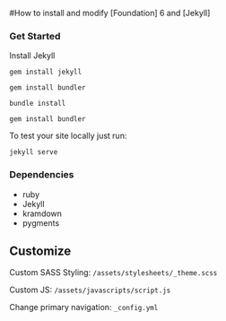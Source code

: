 #How to install and modify
[Foundation] 6 and [Jekyll]

### Get Started
Install Jekyll

```
gem install jekyll
```
```
gem install bundler
```
```
bundle install
```
```
gem install bundler
```

To test your site locally just run:

```
jekyll serve
```



### Dependencies
 - ruby
 - Jekyll
 - kramdown
 - pygments

## Customize

Custom SASS Styling: ``` /assets/stylesheets/_theme.scss ```

Custom JS: ``` /assets/javascripts/script.js ```

Change primary navigation: ``` _config.yml ```

